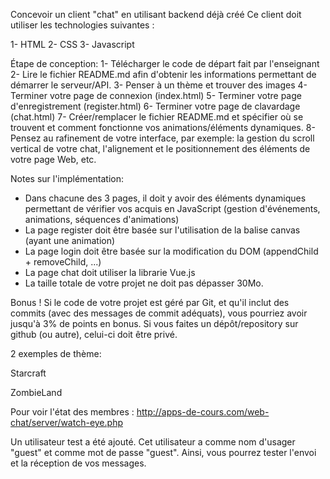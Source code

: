 Concevoir un client "chat" en utilisant backend déjà créé Ce client doit utiliser les technologies suivantes :

1- HTML 
2- CSS
3- Javascript

Étape de conception:
1- Télécharger le code de départ fait par l'enseignant
2- Lire le fichier README.md afin d'obtenir les informations permettant de démarrer le serveur/API.
3- Penser à un thème et trouver des images
4- Terminer votre page de connexion (index.html)
5- Terminer votre page d'enregistrement (register.html)
6- Terminer votre page de clavardage (chat.html)
7- Créer/remplacer le fichier README.md et spécifier où se trouvent et comment fonctionne vos animations/éléments dynamiques.
8- Pensez au rafinement de votre interface, par exemple: la gestion du scroll vertical de votre chat, l'alignement et le positionnement des éléments de votre page Web, etc.

Notes sur l'implémentation:
- Dans chacune des 3 pages, il doit y avoir des éléments dynamiques permettant de vérifier vos acquis en JavaScript (gestion d'événements, animations, séquences d'animations)
- La page register doit être basée sur l'utilisation de la balise canvas (ayant une animation) 
- La page login doit être basée sur la modification du DOM (appendChild + removeChild, ...)
- La page chat doit utiliser la librarie Vue.js
- La taille totale de votre projet ne doit pas dépasser 30Mo. 

Bonus !
Si le code de votre projet est géré par Git, et qu'il inclut des commits (avec des messages de commit adéquats), vous pourriez avoir jusqu'à 3% de points en bonus. Si vous faites un dépôt/repository sur github (ou autre), celui-ci doit être privé.

2 exemples de thème:

Starcraft




ZombieLand




Pour voir l'état des membres : http://apps-de-cours.com/web-chat/server/watch-eye.php

Un utilisateur test a été ajouté. Cet utilisateur a comme nom d'usager "guest" et comme mot de passe "guest". Ainsi, vous pourrez tester l'envoi et la réception de vos messages.

